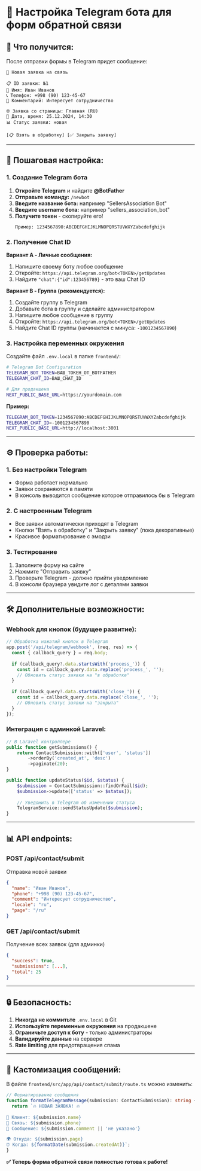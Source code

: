 # 🤖 Настройка Telegram бота для форм обратной связи

## 🎯 **Что получится:**

После отправки формы в Telegram придет сообщение:
```
🔔 Новая заявка на связь

📋 ID заявки: №1
👤 Имя: Иван Иванов  
📞 Телефон: +998 (90) 123-45-67
📝 Комментарий: Интересует сотрудничество

🌐 Заявка со страницы: Главная (RU)
📅 Дата, время: 25.12.2024, 14:30
📊 Статус заявки: новая

[📋 Взять в обработку] [✅ Закрыть заявку]
```

---

## 🚀 **Пошаговая настройка:**

### **1. Создание Telegram бота**

1. **Откройте Telegram** и найдите **@BotFather**
2. **Отправьте команду:** `/newbot`
3. **Введите название бота:** например "SellersAssociation Bot"
4. **Введите username бота:** например "sellers_association_bot"
5. **Получите токен** - скопируйте его! 
   ```
   Пример: 1234567890:ABCDEFGHIJKLMNOPQRSTUVWXYZabcdefghijk
   ```

### **2. Получение Chat ID**

**Вариант A - Личные сообщения:**
1. Напишите своему боту любое сообщение
2. Откройте: `https://api.telegram.org/bot<TOKEN>/getUpdates`
3. Найдите `"chat":{"id":123456789}` - это ваш Chat ID

**Вариант B - Группа (рекомендуется):**
1. Создайте группу в Telegram
2. Добавьте бота в группу и сделайте администратором
3. Напишите любое сообщение в группу
4. Откройте: `https://api.telegram.org/bot<TOKEN>/getUpdates`
5. Найдите Chat ID группы (начинается с минуса: `-1001234567890`)

### **3. Настройка переменных окружения**

Создайте файл `.env.local` в папке `frontend/`:

```bash
# Telegram Bot Configuration  
TELEGRAM_BOT_TOKEN=ВАШ_ТОКЕН_ОТ_BOTFATHER
TELEGRAM_CHAT_ID=ВАШ_CHAT_ID

# Для продакшена
NEXT_PUBLIC_BASE_URL=https://yourdomain.com
```

**Пример:**
```bash
TELEGRAM_BOT_TOKEN=1234567890:ABCDEFGHIJKLMNOPQRSTUVWXYZabcdefghijk
TELEGRAM_CHAT_ID=-1001234567890
NEXT_PUBLIC_BASE_URL=http://localhost:3001
```

---

## ⚙️ **Проверка работы:**

### **1. Без настройки Telegram**
- Форма работает нормально
- Заявки сохраняются в памяти
- В консоль выводится сообщение которое отправилось бы в Telegram

### **2. С настроенным Telegram**
- Все заявки автоматически приходят в Telegram
- Кнопки "Взять в обработку" и "Закрыть заявку" (пока декоративные)
- Красивое форматирование с эмодзи

### **3. Тестирование**
1. Заполните форму на сайте
2. Нажмите "Отправить заявку"
3. Проверьте Telegram - должно прийти уведомление
4. В консоли браузера увидите лог с деталями заявки

---

## 🛠️ **Дополнительные возможности:**

### **Webhook для кнопок (будущее развитие):**
```javascript
// Обработка нажатий кнопок в Telegram
app.post('/api/telegram/webhook', (req, res) => {
  const { callback_query } = req.body;
  
  if (callback_query?.data.startsWith('process_')) {
    const id = callback_query.data.replace('process_', '');
    // Обновить статус заявки на "в обработке"
  }
  
  if (callback_query?.data.startsWith('close_')) {
    const id = callback_query.data.replace('close_', '');
    // Обновить статус заявки на "закрыта"
  }
});
```

### **Интеграция с админкой Laravel:**
```php
// В Laravel контроллере
public function getSubmissions() {
    return ContactSubmission::with(['user', 'status'])
        ->orderBy('created_at', 'desc')
        ->paginate(20);
}

public function updateStatus($id, $status) {
    $submission = ContactSubmission::findOrFail($id);
    $submission->update(['status' => $status]);
    
    // Уведомить в Telegram об изменении статуса
    TelegramService::sendStatusUpdate($submission);
}
```

---

## 📊 **API endpoints:**

### **POST /api/contact/submit**
Отправка новой заявки
```json
{
  "name": "Иван Иванов",
  "phone": "+998 (90) 123-45-67", 
  "comment": "Интересует сотрудничество",
  "locale": "ru",
  "page": "/ru"
}
```

### **GET /api/contact/submit**
Получение всех заявок (для админки)
```json
{
  "success": true,
  "submissions": [...],
  "total": 25
}
```

---

## 🔒 **Безопасность:**

1. **Никогда не коммитьте** `.env.local` в Git
2. **Используйте переменные окружения** на продакшене
3. **Ограничьте доступ к боту** - только администраторы
4. **Валидируйте данные** на сервере
5. **Rate limiting** для предотвращения спама

---

## 🎨 **Кастомизация сообщений:**

В файле `frontend/src/app/api/contact/submit/route.ts` можно изменить:

```typescript
// Форматирование сообщения
function formatTelegramMessage(submission: ContactSubmission): string {
  return `🔥 НОВАЯ ЗАЯВКА! 🔥
  
👤 Клиент: ${submission.name}
📱 Связь: ${submission.phone}
💬 Сообщение: ${submission.comment || 'не указано'}

🌍 Откуда: ${submission.page}
⏰ Когда: ${formatDate(submission.createdAt)}`;
}
```

**✅ Теперь форма обратной связи полностью готова к работе!** 
